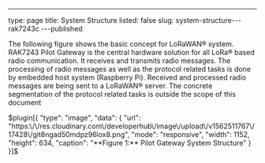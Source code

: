 ---
type: page
title: System Structure
listed: false
slug: system-structure---rak7243c
---published

The following figure shows the basic concept for LoRaWAN® system. RAK7243 Pilot
Gateway is the central hardware solution for all LoRa® based radio communication.
It receives and transmits radio messages. The processing of radio messages as well as
the protocol related tasks is done by embedded host system (Raspberry Pi). Received
and processed radio messages are being sent to a LoRaWAN® server. The concrete
segmentation of the protocol related tasks is outside the scope of this document

$plugin[{
    "type": "image",
    "data": {
        "url": "https:\/\/res.cloudinary.com\/developerhub\/image\/upload\/v1562511767\/17428\/git8ngad50mdpz96lox8.png",
        "mode": "responsive",
        "width": 1152,
        "height": 634,
        "caption": "**Figure 1:** Pilot Gateway System Structure"
    }
}]$

